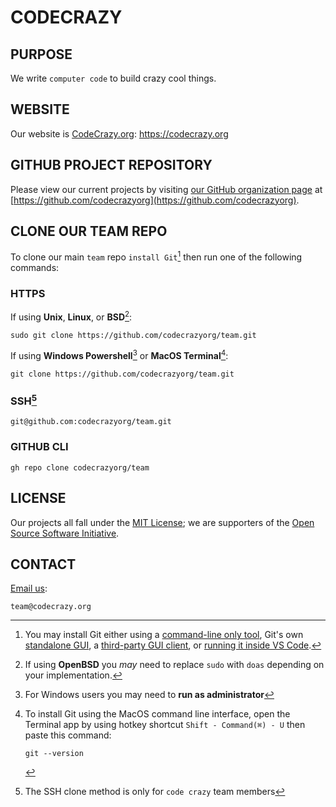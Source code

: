 # CODECRAZY

## PURPOSE
We write `computer code` to build crazy cool things.

## WEBSITE
Our website is [CodeCrazy.org](https://codecrazy.com): https://codecrazy.org

## GITHUB PROJECT REPOSITORY
Please view our current projects by visiting [our GitHub organization page](https://github.com/codecrazyorg) at [https://github.com/codecrazyorg](https://github.com/codecrazyorg).

## CLONE OUR TEAM REPO
To clone our main `team` repo `install Git`[^1] then run one of the following commands:

### **HTTPS**
      
   If using **Unix**, **Linux**, or **BSD**[^2]:
      
   ```
   sudo git clone https://github.com/codecrazyorg/team.git
   ```
      
   If using **Windows Powershell**[^3] or **MacOS Terminal**[^bignote]:
      
   ```
   git clone https://github.com/codecrazyorg/team.git
   ```
      
### **SSH**[^4]

   ```
   git@github.com:codecrazyorg/team.git
   ```
      
### **GITHUB CLI** 

   ```
   gh repo clone codecrazyorg/team
   ```

## LICENSE
Our projects all fall under the [MIT License](https://opensource.org/licenses/MIT); we are supporters of the [Open Source Software Initiative](https://opensource.org/).

## CONTACT
[Email us](mailto:team@codecrazy.org): 

```
team@codecrazy.org
```

[^1]: You may install Git either using a [command-line only tool](https://git-scm.com/book/en/v2/Getting-Started-Installing-Git), Git's own [standalone GUI](https://git-scm.com/downloads), a [third-party GUI client](https://git-scm.com/downloads/guis), or [running it inside VS Code](https://code.visualstudio.com/docs/editor/versioncontrol).

[^2]: If using **OpenBSD** you *may* need to replace `sudo` with `doas` depending on your implementation.

[^3]: For Windows users you may need to **run as administrator**

[^bignote]: To install Git using the MacOS command line interface, open the Terminal app by using hotkey shortcut `Shift - Command(⌘) - U` then paste this command:
            
      ```
      git --version
      ```
      
[^4]: The SSH clone method is only for `code crazy` team members
